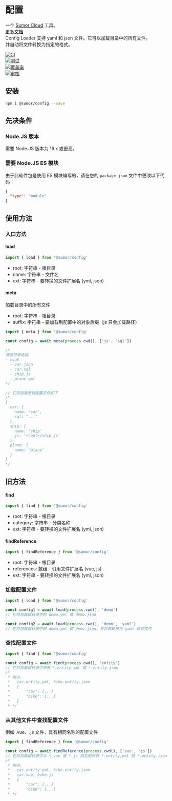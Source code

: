 # 配置

一个 [Sumor Cloud](https://sumor.cloud) 工具。  
[更多文档](https://sumor.cloud/config)  
Config Loader 支持 yaml 和 json 文件。它可以加载目录中的所有文件。  
并自动将文件转换为指定的格式。

[![CI](https://github.com/sumor-cloud/config/actions/workflows/ci.yml/badge.svg)](https://github.com/sumor-cloud/config/actions/workflows/ci.yml)  
[![测试](https://github.com/sumor-cloud/config/actions/workflows/ut.yml/badge.svg)](https://github.com/sumor-cloud/config/actions/workflows/ut.yml)  
[![覆盖率](https://github.com/sumor-cloud/config/actions/workflows/coverage.yml/badge.svg)](https://github.com/sumor-cloud/config/actions/workflows/coverage.yml)  
[![审核](https://github.com/sumor-cloud/config/actions/workflows/audit.yml/badge.svg)](https://github.com/sumor-cloud/config/actions/workflows/audit.yml)

## 安装

```bash
npm i @sumor/config --save
```

## 先决条件

### Node.JS 版本

需要 Node.JS 版本为 16.x 或更高。

### 需要 Node.JS ES 模块

由于此软件包是使用 ES 模块编写的，请在您的 `package.json` 文件中更改以下代码：

```json
{
  "type": "module"
}
```

## 使用方法

### 入口方法

#### load

```js
import { load } from '@sumor/config'
```

- root: 字符串 - 根目录
- name: 字符串 - 文件名
- ext: 字符串 - 要转换的文件扩展名 (yml, json)

#### meta

加载目录中的所有文件

- root: 字符串 - 根目录
- suffix: 字符串 - 要加载到配置中的对象后缀（js 只会加载路径）

```js
import { meta } from '@sumor/config'

const config = await meta(process.cwd(), ['js', 'sql'])

/*
演示目录结构
- root
  - car.json
  - car.sql
  - ship.js
  - plane.yml
*/

// 它将加载所有配置文件如下
/*
{
  car: {
    name: 'car',
    sql: "..."
  },
  ship: {
    name: 'ship'
    js: '<root>/ship.js'
  },
  plane: {
    name: 'plane'
  }
}
*/
```

## 旧方法

#### find

```js
import { find } from '@sumor/config'
```

- root: 字符串 - 根目录
- category: 字符串 - 分类名称
- ext: 字符串 - 要转换的文件扩展名 (yml, json)

#### findReference

```js
import { findReference } from '@sumor/config'
```

- root: 字符串 - 根目录
- references: 数组 - 引用文件扩展名 (vue, js)
- ext: 字符串 - 要转换的文件扩展名 (yml, json)

### 加载配置文件

```javascript
import { load } from '@sumor/config'

const config1 = await load(process.cwd(), 'demo')
// 它将加载根目录中的 demo.yml 或 demo.json

const config2 = await load(process.cwd(), 'demo', 'yaml')
// 它将加载根目录中的 demo.yml 或 demo.json，并将其转换为 yaml 格式文件
```

### 查找配置文件

```javascript
import { find } from '@sumor/config'

const config = await find(process.cwd(), 'entity')
// 它将加载根目录中所有 *.entity.yml 或 *.entity.json
/*
 * 例子:
 *   car.entity.yml, bike.entity.json
 *   {
 *       "car": {...}
 *       "bike": {...}
 *   }
 * */
```

### 从其他文件中查找配置文件

例如 .vue、.js 文件，具有相同名称的配置文件

```javascript
import { findReference } from '@sumor/config'

const config = await findReference(process.cwd(), ['vue', 'js'])
// 它将加载根目录中与 *.vue 或 *.js 同名的所有 *.entity.yml 或 *.entity.json
/*
 * 例子:
 *   car.entity.yml, bike.entity.json
 *   car.vue, bike.js
 *   {
 *       "car": {...}
 *       "bike": {...}
 * */
```
